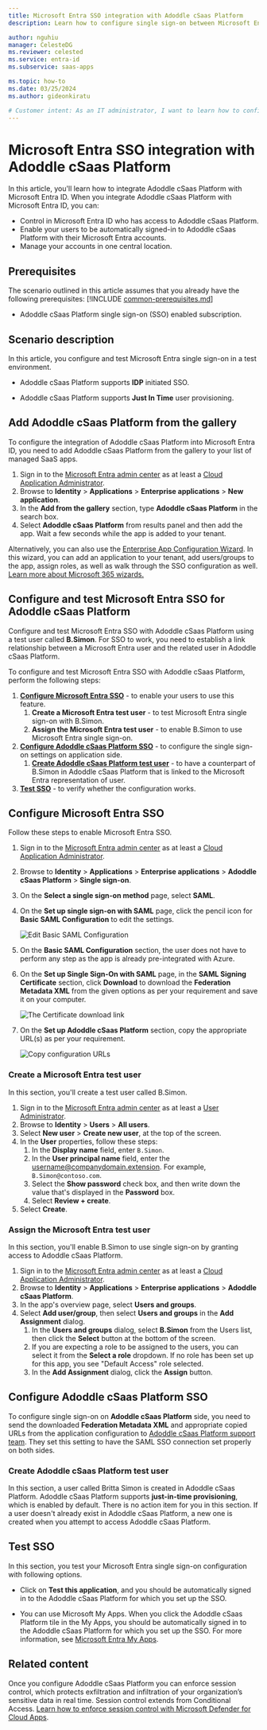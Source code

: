 ```yaml
---
title: Microsoft Entra SSO integration with Adoddle cSaas Platform
description: Learn how to configure single sign-on between Microsoft Entra ID and Adoddle cSaas Platform.

author: nguhiu
manager: CelesteDG
ms.reviewer: celested
ms.service: entra-id
ms.subservice: saas-apps

ms.topic: how-to
ms.date: 03/25/2024
ms.author: gideonkiratu

# Customer intent: As an IT administrator, I want to learn how to configure single sign-on between Microsoft Entra ID and Adoddle cSaas Platform so that I can control who has access to Adoddle cSaas Platform, enable automatic sign-in with Microsoft Entra accounts, and manage my accounts in one central location.
---
```

# Microsoft Entra SSO integration with Adoddle cSaas Platform

In this article,  you'll learn how to integrate Adoddle cSaas Platform with Microsoft Entra ID. When you integrate Adoddle cSaas Platform with Microsoft Entra ID, you can:

* Control in Microsoft Entra ID who has access to Adoddle cSaas Platform.
* Enable your users to be automatically signed-in to Adoddle cSaas Platform with their Microsoft Entra accounts.
* Manage your accounts in one central location.

## Prerequisites
The scenario outlined in this article assumes that you already have the following prerequisites:
[!INCLUDE [common-prerequisites.md](~/identity/saas-apps/includes/common-prerequisites.md)]
* Adoddle cSaas Platform single sign-on (SSO) enabled subscription.

## Scenario description

In this article,  you configure and test Microsoft Entra single sign-on in a test environment.

* Adoddle cSaas Platform supports **IDP** initiated SSO.

* Adoddle cSaas Platform supports **Just In Time** user provisioning.

## Add Adoddle cSaas Platform from the gallery

To configure the integration of Adoddle cSaas Platform into Microsoft Entra ID, you need to add Adoddle cSaas Platform from the gallery to your list of managed SaaS apps.

1. Sign in to the [Microsoft Entra admin center](https://entra.microsoft.com) as at least a [Cloud Application Administrator](~/identity/role-based-access-control/permissions-reference.md#cloud-application-administrator).
1. Browse to **Identity** > **Applications** > **Enterprise applications** > **New application**.
1. In the **Add from the gallery** section, type **Adoddle cSaas Platform** in the search box.
1. Select **Adoddle cSaas Platform** from results panel and then add the app. Wait a few seconds while the app is added to your tenant.

 Alternatively, you can also use the [Enterprise App Configuration Wizard](https://portal.office.com/AdminPortal/home?Q=Docs#/azureadappintegration). In this wizard, you can add an application to your tenant, add users/groups to the app, assign roles, as well as walk through the SSO configuration as well. [Learn more about Microsoft 365 wizards.](/microsoft-365/admin/misc/azure-ad-setup-guides)

<a name='configure-and-test-azure-ad-sso-for-adoddle-csaas-platform'></a>

## Configure and test Microsoft Entra SSO for Adoddle cSaas Platform

Configure and test Microsoft Entra SSO with Adoddle cSaas Platform using a test user called **B.Simon**. For SSO to work, you need to establish a link relationship between a Microsoft Entra user and the related user in Adoddle cSaas Platform.

To configure and test Microsoft Entra SSO with Adoddle cSaas Platform, perform the following steps:

1. **[Configure Microsoft Entra SSO](#configure-azure-ad-sso)** - to enable your users to use this feature.
    1. **Create a Microsoft Entra test user** - to test Microsoft Entra single sign-on with B.Simon.
    1. **Assign the Microsoft Entra test user** - to enable B.Simon to use Microsoft Entra single sign-on.
1. **[Configure Adoddle cSaas Platform SSO](#configure-adoddle-csaas-platform-sso)** - to configure the single sign-on settings on application side.
    1. **[Create Adoddle cSaas Platform test user](#create-adoddle-csaas-platform-test-user)** - to have a counterpart of B.Simon in Adoddle cSaas Platform that is linked to the Microsoft Entra representation of user.
1. **[Test SSO](#test-sso)** - to verify whether the configuration works.

<a name='configure-azure-ad-sso'></a>

## Configure Microsoft Entra SSO

Follow these steps to enable Microsoft Entra SSO.

1. Sign in to the [Microsoft Entra admin center](https://entra.microsoft.com) as at least a [Cloud Application Administrator](~/identity/role-based-access-control/permissions-reference.md#cloud-application-administrator).
1. Browse to **Identity** > **Applications** > **Enterprise applications** > **Adoddle cSaas Platform** > **Single sign-on**.
1. On the **Select a single sign-on method** page, select **SAML**.
1. On the **Set up single sign-on with SAML** page, click the pencil icon for **Basic SAML Configuration** to edit the settings.

   ![Edit Basic SAML Configuration](common/edit-urls.png)

1. On the **Basic SAML Configuration** section, the user does not have to perform any step as the app is already pre-integrated with Azure.

1. On the **Set up Single Sign-On with SAML** page, in the **SAML Signing Certificate** section, click **Download** to download the **Federation Metadata XML** from the given options as per your requirement and save it on your computer.

    ![The Certificate download link](common/metadataxml.png)

1. On the **Set up Adoddle cSaas Platform** section, copy the appropriate URL(s) as per your requirement.

    ![Copy configuration URLs](common/copy-configuration-urls.png)

<a name='create-an-azure-ad-test-user'></a>

### Create a Microsoft Entra test user 

In this section, you'll create a test user called B.Simon.

1. Sign in to the [Microsoft Entra admin center](https://entra.microsoft.com) as at least a [User Administrator](~/identity/role-based-access-control/permissions-reference.md#user-administrator).
1. Browse to **Identity** > **Users** > **All users**.
1. Select **New user** > **Create new user**, at the top of the screen.
1. In the **User** properties, follow these steps:
   1. In the **Display name** field, enter `B.Simon`.  
   1. In the **User principal name** field, enter the username@companydomain.extension. For example, `B.Simon@contoso.com`.
   1. Select the **Show password** check box, and then write down the value that's displayed in the **Password** box.
   1. Select **Review + create**.
1. Select **Create**.

<a name='assign-the-azure-ad-test-user'></a>

### Assign the Microsoft Entra test user

In this section, you'll enable B.Simon to use single sign-on by granting access to Adoddle cSaas Platform.

1. Sign in to the [Microsoft Entra admin center](https://entra.microsoft.com) as at least a [Cloud Application Administrator](~/identity/role-based-access-control/permissions-reference.md#cloud-application-administrator).
1. Browse to **Identity** > **Applications** > **Enterprise applications** > **Adoddle cSaas Platform**.
1. In the app's overview page, select **Users and groups**.
1. Select **Add user/group**, then select **Users and groups** in the **Add Assignment** dialog.
   1. In the **Users and groups** dialog, select **B.Simon** from the Users list, then click the **Select** button at the bottom of the screen.
   1. If you are expecting a role to be assigned to the users, you can select it from the **Select a role** dropdown. If no role has been set up for this app, you see "Default Access" role selected.
   1. In the **Add Assignment** dialog, click the **Assign** button.

## Configure Adoddle cSaas Platform SSO

To configure single sign-on on **Adoddle cSaas Platform** side, you need to send the downloaded **Federation Metadata XML** and appropriate copied URLs from the application configuration to [Adoddle cSaas Platform support team](mailto:support@asite.com). They set this setting to have the SAML SSO connection set properly on both sides.

### Create Adoddle cSaas Platform test user

In this section, a user called Britta Simon is created in Adoddle cSaas Platform. Adoddle cSaas Platform supports **just-in-time provisioning**, which is enabled by default. There is no action item for you in this section. If a user doesn't already exist in Adoddle cSaas Platform, a new one is created when you attempt to access Adoddle cSaas Platform.

## Test SSO 

In this section, you test your Microsoft Entra single sign-on configuration with following options.

* Click on **Test this application**, and you should be automatically signed in to the Adoddle cSaas Platform for which you set up the SSO.

* You can use Microsoft My Apps. When you click the Adoddle cSaas Platform tile in the My Apps, you should be automatically signed in to the Adoddle cSaas Platform for which you set up the SSO. For more information, see [Microsoft Entra My Apps](/azure/active-directory/manage-apps/end-user-experiences#azure-ad-my-apps).

## Related content

Once you configure Adoddle cSaas Platform you can enforce session control, which protects exfiltration and infiltration of your organization’s sensitive data in real time. Session control extends from Conditional Access. [Learn how to enforce session control with Microsoft Defender for Cloud Apps](/cloud-app-security/proxy-deployment-aad).

